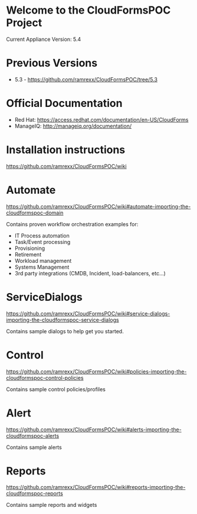 Welcome to the CloudFormsPOC Project
====================================
Current Appliance Version: 5.4

Previous Versions
====================================
  - 5.3 - https://github.com/ramrexx/CloudFormsPOC/tree/5.3

Official Documentation
====================================
  - Red Hat: https://access.redhat.com/documentation/en-US/CloudForms
  - ManageIQ: http://manageiq.org/documentation/

Installation instructions
====================================
https://github.com/ramrexx/CloudFormsPOC/wiki

Automate 
====================================
https://github.com/ramrexx/CloudFormsPOC/wiki#automate-importing-the-cloudformspoc-domain

Contains proven workflow orchestration examples for:
  - IT Process automation
  - Task/Event processing
  - Provisioning
  - Retirement
  - Workload management
  - Systems Management
  - 3rd party integrations (CMDB, Incident, load-balancers, etc...)


ServiceDialogs
==============
https://github.com/ramrexx/CloudFormsPOC/wiki#service-dialogs-importing-the-cloudformspoc-service-dialogs

Contains sample dialogs to help get you started.


Control
=======
https://github.com/ramrexx/CloudFormsPOC/wiki#policies-importing-the-cloudformspoc-control-policies

Contains sample control policies/profiles


Alert
=====
https://github.com/ramrexx/CloudFormsPOC/wiki#alerts-importing-the-cloudformspoc-alerts

Contains sample alerts

Reports
=======
https://github.com/ramrexx/CloudFormsPOC/wiki#reports-importing-the-cloudformspoc-reports

Contains sample reports and widgets
